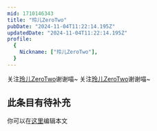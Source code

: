 ```yaml
---
mid: 1710146343
title: "玲儿ZeroTwo"
pubDate: "2024-11-04T11:22:14.195Z"
updatedDate: "2024-11-04T11:22:14.195Z"
profile:
  {
    Nickname: ["玲儿ZeroTwo"],
  }
---
```


关注[玲儿ZeroTwo](https://space.bilibili.com/1710146343)谢谢喵~ 关注[玲儿ZeroTwo](https://space.bilibili.com/1710146343)谢谢喵~

## 此条目有待补充
你可以在[这里](https://github.com/Yuhanawa/VTuber.ICU/edit/master/src/content/v/玲儿ZeroTwo/index.md)编辑本文
